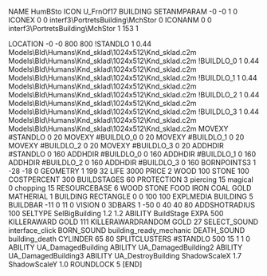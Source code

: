NAME HumBSto
ICON U_FrnOf17
BUILDING
SETANMPARAM -0 -0 1 0
ICONEX 0 0 interf3\PortretsBuilding\MchStor 0
ICONANM 0 0 interf3\PortretsBuilding\MchStor 1 153 1

LOCATION -0 -0 800 800
!STANDLO      1 0.44 Models\Bld\Humans\Knd_sklad\1024x512\Knd_sklad.c2m Models\Bld\Humans\Knd_sklad\1024x512\Knd_sklad.c2m
!BUILDLO_0    1 0.44 Models\Bld\Humans\Knd_sklad\1024x512\Knd_sklad.c2m Models\Bld\Humans\Knd_sklad\1024x512\Knd_sklad.c2m
!BUILDLO_1    1 0.44 Models\Bld\Humans\Knd_sklad\1024x512\Knd_sklad.c2m Models\Bld\Humans\Knd_sklad\1024x512\Knd_sklad.c2m
!BUILDLO_2    1 0.44 Models\Bld\Humans\Knd_sklad\1024x512\Knd_sklad.c2m Models\Bld\Humans\Knd_sklad\1024x512\Knd_sklad.c2m
!BUILDLO_3    1 0.44 Models\Bld\Humans\Knd_sklad\1024x512\Knd_sklad.c2m Models\Bld\Humans\Knd_sklad\1024x512\Knd_sklad.c2m
MOVEXY #STANDLO   0 20 
MOVEXY #BUILDLO_0 0 20 
MOVEXY #BUILDLO_1 0 20 
MOVEXY #BUILDLO_2 0 20 
MOVEXY #BUILDLO_3 0 20 
ADDHDIR #STANDLO 0 160
ADDHDIR #BUILDLO_0 0 160
ADDHDIR #BUILDLO_1 0 160
ADDHDIR #BUILDLO_2 0 160
ADDHDIR #BUILDLO_3 0 160
BORNPOINTS3 1  -28 -18 0
GEOMETRY 1 199 32
LIFE     3000
PRICE 2 WOOD 100 STONE 100
COSTPERCENT 300
BUILDSTAGES 60
PROTECTION 3 piercing 15 magical 0 chopping 15
RESOURCEBASE 6 WOOD STONE FOOD IRON  COAL GOLD
MATHERIAL 1 BUILDING
RECTANGLE    0 0 100 100
EXPLMEDIA BUILDING 5
BUILDBAR -11 0 11 0
VISION 0
3DBARS 1 -50 0 40 40 80
ADDSHOTRADIUS 100
SELTYPE SelBigBuilding 1.2 1.2
ABILITY BuildStage
EXPA 500
KILLERAWARD             GOLD 111
KILLERAWARDRANDOM       GOLD 27
SELECT_SOUND interface_click
BORN_SOUND building_ready_mechanic
DEATH_SOUND building_death
CYLINDER 65 80
SPLITCLUSTERS #STANDLO 500 15 1 1 0
ABILITY UA_DamagedBuilding
ABILITY UA_DamagedBuilding2
ABILITY UA_DamagedBuilding3
ABILITY UA_DestroyBuilding
ShadowScaleX 1.7
ShadowScaleY 1.0
ROUNDLOCK 5
[END]
